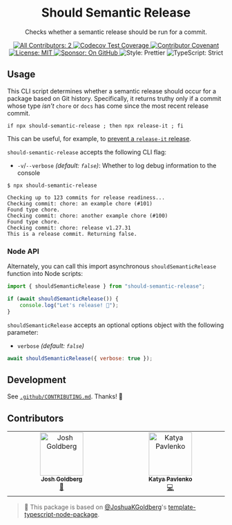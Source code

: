 <h1 align="center">Should Semantic Release</h1>

<p align="center">Checks whether a semantic release should be run for a commit.</p>

<p align="center">
	<a href="#contributors" target="_blank">
<!-- prettier-ignore-start -->
<!-- ALL-CONTRIBUTORS-BADGE:START - Do not remove or modify this section -->
<img alt="All Contributors: 2" src="https://img.shields.io/badge/all_contributors-2-21bb42.svg" />
<!-- ALL-CONTRIBUTORS-BADGE:END -->
<!-- prettier-ignore-end -->
	</a>
	<a href="https://codecov.io/gh/JoshuaKGoldberg/should-semantic-release" target="_blank">
		<img alt="Codecov Test Coverage" src="https://codecov.io/gh/JoshuaKGoldberg/should-semantic-release/branch/main/graph/badge.svg?token=eVIFY4MhfQ"/>
	</a>
	<a href="https://github.com/JoshuaKGoldberg/should-semantic-release/blob/main/.github/CODE_OF_CONDUCT.md" target="_blank">
		<img alt="Contributor Covenant" src="https://img.shields.io/badge/code_of_conduct-enforced-21bb42" />
	</a>
	<a href="https://github.com/JoshuaKGoldberg/should-semantic-release/blob/main/LICENSE.md" target="_blank">
	    <img alt="License: MIT" src="https://img.shields.io/github/license/JoshuaKGoldberg/should-semantic-release?color=21bb42">
    </a>
	<a href="https://github.com/sponsors/JoshuaKGoldberg" target="_blank">
    	<img alt="Sponsor: On GitHub" src="https://img.shields.io/badge/sponsor-on_github-21bb42.svg" />
    </a>
	<img alt="Style: Prettier" src="https://img.shields.io/badge/style-prettier-21bb42.svg" />
    <img alt="TypeScript: Strict" src="https://img.shields.io/badge/typescript-strict-21bb42.svg" />
</p>

## Usage

This CLI script determines whether a semantic release should occur for a package based on Git history.
Specifically, it returns truthy only if a commit whose type _isn't_ `chore` or `docs` has come since the most recent release commit.

```shell
if npx should-semantic-release ; then npx release-it ; fi
```

This can be useful, for example, to [prevent a `release-it` release](https://github.com/release-it/release-it/issues/969).

`should-semantic-release` accepts the following CLI flag:

- `-v`/`--verbose` _(default: `false`)_: Whether to log debug information to the console

```plaintext
$ npx should-semantic-release

Checking up to 123 commits for release readiness...
Checking commit: chore: an example chore (#101)
Found type chore.
Checking commit: chore: another example chore (#100)
Found type chore.
Checking commit: chore: release v1.27.31
This is a release commit. Returning false.
```

### Node API

Alternately, you can call this import asynchronous `shouldSemanticRelease` function into Node scripts:

```ts
import { shouldSemanticRelease } from "should-semantic-release";

if (await shouldSemanticRelease()) {
	console.log("Let's release! 🚀");
}
```

`shouldSemanticRelease` accepts an optional options object with the following parameter:

- `verbose` _(default: `false`)_

```js
await shouldSemanticRelease({ verbose: true });
```

## Development

See [`.github/CONTRIBUTING.md`](./.github/CONTRIBUTING.md).
Thanks! 💖

## Contributors

<!-- prettier-ignore-start -->
<!-- markdownlint-disable -->
<!-- spellchecker: disable -->
<!-- ALL-CONTRIBUTORS-LIST:START - Do not remove or modify this section -->
<!-- prettier-ignore-start -->
<!-- markdownlint-disable -->
<table>
  <tbody>
    <tr>
      <td align="center" valign="top" width="14.28%"><a href="http://www.joshuakgoldberg.com"><img src="https://avatars.githubusercontent.com/u/3335181?v=4?s=100" width="100px;" alt="Josh Goldberg"/><br /><sub><b>Josh Goldberg</b></sub></a><br /><a href="#tool-JoshuaKGoldberg" title="Tools">🔧</a></td>
      <td align="center" valign="top" width="14.28%"><a href="https://medium.com/@cakeinpanic/latest"><img src="https://avatars.githubusercontent.com/u/588916?v=4?s=100" width="100px;" alt="Katya Pavlenko"/><br /><sub><b>Katya Pavlenko</b></sub></a><br /><a href="https://github.com/JoshuaKGoldberg/should-semantic-release/commits?author=cakeinpanic" title="Code">💻</a></td>
    </tr>
  </tbody>
</table>

<!-- markdownlint-restore -->
<!-- prettier-ignore-end -->

<!-- ALL-CONTRIBUTORS-LIST:END -->
<!-- spellchecker: enable -->
<!-- markdownlint-restore -->
<!-- prettier-ignore-end -->

<!-- You can remove this notice if you don't want it 🙂 no worries! -->

> 💙 This package is based on [@JoshuaKGoldberg](https://github.com/JoshuaKGoldberg)'s [template-typescript-node-package](https://github.com/JoshuaKGoldberg/template-typescript-node-package).
